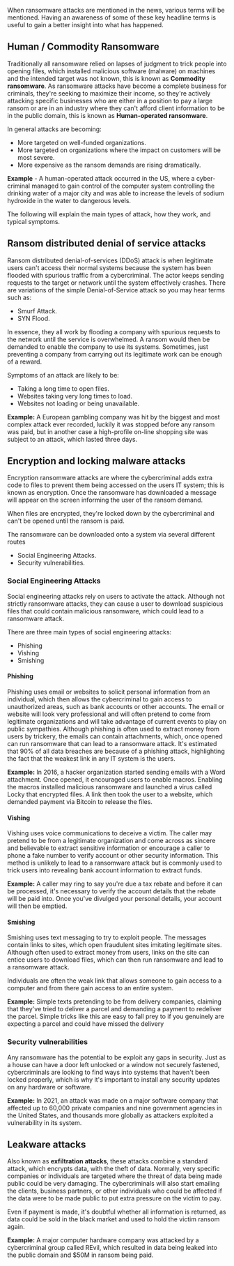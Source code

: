 When ransomware attacks are mentioned in the news, various terms will be mentioned. Having an awareness of some of these key headline terms is useful to gain a better insight into what has happened.

## Human / Commodity Ransomware

Traditionally all ransomware relied on lapses of judgment to trick people into opening files, which installed malicious software (malware) on machines and the intended target was not known, this is known as **Commodity ransomware**. As ransomware attacks have become a complete business for criminals, they're seeking to maximize their income, so they're actively attacking specific businesses who are either in a position to pay a large ransom or are in an industry where they can't afford client information to be in the public domain, this is known as **Human-operated ransomware**.

In general attacks are becoming:

- More targeted on well-funded organizations.
- More targeted on organizations where the impact on customers will be most severe.
- More expensive as the ransom demands are rising dramatically.

**Example** - A human-operated attack occurred in the US, where a cyber-criminal managed to gain control of the computer system controlling the drinking water of a major city and was able to increase the levels of sodium hydroxide in the water to dangerous levels.

The following will explain the main types of attack, how they work, and typical symptoms.

## Ransom distributed denial of service attacks

Ransom distributed denial-of-services (DDoS) attack is when legitimate users can't access their normal systems because the system has been flooded with spurious traffic from a cybercriminal. The actor keeps sending requests to the target or network until the system effectively crashes. There are variations of the simple Denial-of-Service attack so you may hear terms such as:

- Smurf Attack.
- SYN Flood.

In essence, they all work by flooding a company with spurious requests to the network until the service is overwhelmed. A ransom would then be demanded to enable the company to use its systems. Sometimes, just preventing a company from carrying out its legitimate work can be enough of a reward.

Symptoms of an attack are likely to be:

- Taking a long time to open files.
- Websites taking very long times to load.
- Websites not loading or being unavailable.

**Example:** A European gambling company was hit by the biggest and most complex attack ever recorded, luckily it was stopped before any ransom was paid, but in another case a high-profile on-line shopping site was subject to an attack, which lasted three days.

## Encryption and locking malware attacks

Encryption ransomware attacks are where the cybercriminal adds extra code to files to prevent them being accessed on the users IT system; this is known as encryption. Once the ransomware has downloaded a message will appear on the screen informing the user of the ransom demand.

When files are encrypted, they're locked down by the cybercriminal and can't be opened until the ransom is paid.

The ransomware can be downloaded onto a system via several different routes

- Social Engineering Attacks.
- Security vulnerabilities.

### Social Engineering Attacks

Social engineering attacks rely on users to activate the attack. Although not strictly ransomware attacks, they can cause a user to download suspicious files that could contain malicious ransomware, which could lead to a ransomware attack.

There are three main types of social engineering attacks:

- Phishing
- Vishing
- Smishing

#### Phishing

Phishing uses email or websites to solicit personal information from an individual, which then allows the cybercriminal to gain access to unauthorized areas, such as bank accounts or other accounts. The email or website will look very professional and will often pretend to come from legitimate organizations and will take advantage of current events to play on public sympathies. Although phishing is often used to extract money from users by trickery, the emails can contain attachments, which, once opened can run ransomware that can lead to a ransomware attack. It's estimated that 90% of all data breaches are because of a phishing attack, highlighting the fact that the weakest link in any IT system is the users.

**Example:** In 2016, a hacker organization started sending emails with a Word attachment. Once opened, it encouraged users to enable macros. Enabling the macros installed malicious ransomware and launched a virus called Locky that encrypted files. A link then took the user to a website, which demanded payment via Bitcoin to release the files.

#### Vishing

Vishing uses voice communications to deceive a victim. The caller may pretend to be from a legitimate organization and come across as sincere and believable to extract sensitive information or encourage a caller to phone a fake number to verify account or other security information. This method is unlikely to lead to a ransomware attack but is commonly used to trick users into revealing bank account information to extract funds.

**Example:** A caller may ring to say you're due a tax rebate and before it can be processed, it's necessary to verify the account details that the rebate will be paid into. Once you've divulged your personal details, your account will then be emptied.

#### Smishing

Smishing uses text messaging to try to exploit people. The messages contain links to sites, which open fraudulent sites imitating legitimate sites. Although often used to extract money from users, links on the site can entice users to download files, which can then run ransomware and lead to a ransomware attack.

Individuals are often the weak link that allows someone to gain access to a computer and from there gain access to an entire system.

**Example:** Simple texts pretending to be from delivery companies, claiming that they've tried to deliver a parcel and demanding a payment to redeliver the parcel. Simple tricks like this are easy to fall prey to if you genuinely are expecting a parcel and could have missed the delivery

### Security vulnerabilities

Any ransomware has the potential to be exploit any gaps in security. Just as a house can have a door left unlocked or a window not securely fastened, cybercriminals are looking to find ways into systems that haven't been locked properly, which is why it's important to install any security updates on any hardware or software.

**Example:** In 2021, an attack was made on a major software company that affected up to 60,000 private companies and nine government agencies in the United States, and thousands more globally as attackers exploited a vulnerability in its system.

## Leakware attacks

Also known as **exfiltration attacks**, these attacks combine a standard attack, which encrypts data, with the theft of data. Normally, very specific companies or individuals are targeted where the threat of data being made public could be very damaging. The cybercriminals will also start emailing the clients, business partners, or other individuals who could be affected if the data were to be made public to put extra pressure on the victim to pay.

Even if payment is made, it's doubtful whether all information is returned, as data could be sold in the black market and used to hold the victim ransom again.

**Example:** A major computer hardware company was attacked by a cybercriminal group called REvil, which resulted in data being leaked into the public domain and $50M in ransom being paid.
